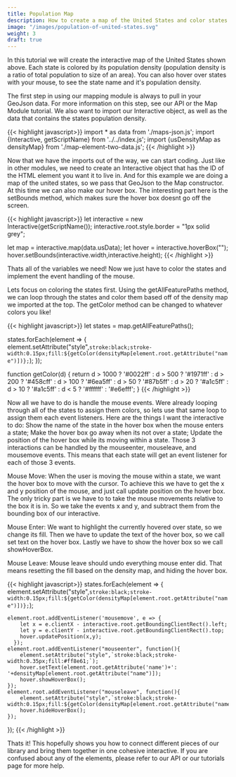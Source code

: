 ```yaml
---
title: Population Map
description: How to create a map of the United States and color states by their populations with respect to the total population of the United States. Introduces users to basics of working with maps, styling of shapes, and user events in our library.
image: "/images/population-of-united-states.svg"
weight: 3
draft: true
---
```


<div id="population-of-united-states"></div><script type="module" src="../../../../examples/maps/population-of-united-states.js"></script>

In this tutorial we will create the interactive map of the United States shown above. Each state is colored by its population density (population density is a ratio of total population to size of an area). You can also hover over states with your mouse, to see the state name and it's population density.

The first step in using our mapping module is always to pull in your GeoJson data. For more information on this step, see our API or the Map Module tutorial. We also want to import our Interactive object, as well as the data that contains the states population density.

{{< highlight javascript>}}
import * as data from './maps-json.js';
import {Interactive, getScriptName} from '../../index.js';
import {usDensityMap as densityMap} from './map-element-two-data.js';
{{< /highlight >}}

Now that we have the imports out of the way, we can start coding. Just like in other modules, we need to create an Interactive object that has the ID of the HTML element you want it to live in. And for this example we are doing a map of the united states, so we pass that GeoJson to the Map constructor. At this time we can also make our hover box. The interesting part here is the setBounds method, which makes sure the hover box doesnt go off the screen.

{{< highlight javascript>}}
let interactive = new Interactive(getScriptName());
interactive.root.style.border = "1px solid grey";

let map = interactive.map(data.usData);
let hover = interactive.hoverBox("");
hover.setBounds(interactive.width,interactive.height);
{{< /highlight >}}

Thats all of the variables we need! Now we just have to color the states and implement the event handling of the mouse.

Lets focus on coloring the states first. Using the getAllFeaturePaths method, we can loop through the states and color them based off of the density map we imported at the top. The getColor method can be changed to whatever colors you like!

{{< highlight javascript>}}
let states = map.getAllFeaturePaths();

states.forEach(element => {
    element.setAttribute("style",`stroke:black;stroke-width:0.15px;fill:${getColor(densityMap[element.root.getAttribute("name")])};`);
});

function getColor(d) {
	return d > 1000 ? '#0022ff' :
	       d > 500  ? '#1971ff' :
	       d > 200  ? '#458cff' :
	       d > 100  ? '#6ea5ff' :
	       d > 50   ? '#87b5ff' :
	       d > 20   ? '#a1c5ff' :
           d > 10   ? '#a1c5ff' :
           d < 5    ? '#ffffff' :
	                  '#e6efff';
}
{{< /highlight >}}

Now all we have to do is handle the mouse events. Were already looping through all of the states to assign them colors, so lets use that same loop to assign them each event listeners. Here are the things I want the interactive to do: Show the name of the state in the hover box when the mouse enters a state; Make the hover box go away when its not over a state; Update the position of the hover box while its moving within a state. Those 3 interactions can be handled by the mouseenter, mouseleave, and mousemove events. This means that each state will get an event listener for each of those 3 events.

Mouse Move: When the user is moving the mouse within a state, we want the hover box to move with the cursor. To achieve this we have to get the x and y position of the mouse, and just call update position on the hover box. The only tricky part is we have to to take the mouse movements relative to the box it is in. So we take the events x and y, and subtract them from the bounding box of our interactive.

Mouse Enter: We want to highlight the currently hovered over state, so we change its fill. Then we have to update the text of the hover box, so we call set text on the hover box. Lastly we have to show the hover box so we call showHoverBox.

Mouse Leave: Mouse leave should undo everything mouse enter did. That means resetting the fill based on the density map, and hiding the hover box.

{{< highlight javascript>}}
states.forEach(element => {
    element.setAttribute("style",`stroke:black;stroke-width:0.15px;fill:${getColor(densityMap[element.root.getAttribute("name")])};`);

    element.root.addEventListener('mousemove', e => {
        let x = e.clientX - interactive.root.getBoundingClientRect().left;
        let y = e.clientY - interactive.root.getBoundingClientRect().top;
        hover.updatePosition(x,y);
      });
    element.root.addEventListener("mouseenter", function(){
        element.setAttribute("style",`stroke:black;stroke-width:0.35px;fill:#ff8e61;`);
        hover.setText(element.root.getAttribute('name')+': '+densityMap[element.root.getAttribute("name")]);
        hover.showHoverBox();
    });
    element.root.addEventListener("mouseleave", function(){
        element.setAttribute("style",`stroke:black;stroke-width:0.15px;fill:${getColor(densityMap[element.root.getAttribute("name")])};`);
        hover.hideHoverBox();
    });
});
{{< /highlight >}}

Thats it! This hopefully shows you how to connect different pieces of our library and bring them together in one cohesive interactive. If you are confused about any of the elements, please refer to our API or our tutorials page for more help.